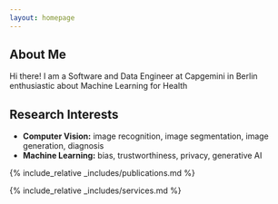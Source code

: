 ```yaml
---
layout: homepage
---
```


## About Me

Hi there! I am a Software and Data Engineer at Capgemini in Berlin enthusiastic about Machine Learning for Health

## Research Interests

- **Computer Vision:** image recognition, image segmentation, image generation, diagnosis
- **Machine Learning:** bias, trustworthiness, privacy, generative AI


{% include_relative _includes/publications.md %}

{% include_relative _includes/services.md %}
